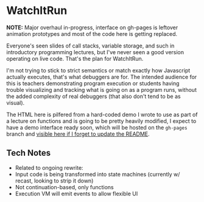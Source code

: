 # WatchItRun

**NOTE:** Major overhaul in-progress, interface on gh-pages is leftover animation prototypes and most of the code here is getting replaced.

Everyone's seen slides of call stacks, variable storage, and such in introductory programming lectures, but I've never seen a good version operating on live code. That's the plan for WatchItRun.

I'm not trying to stick to strict semantics or match exactly how Javascript actually executes, that's what debuggers are for. The intended audience for this is teachers demonstrating program execution or students having trouble visualizing and tracking what is going on as a program runs, without the added complexity of real debuggers (that also don't tend to be as visual).

The HTML here is pilfered from a hard-coded demo I wrote to use as part of a lecture on functions and is going to be pretty heavily modified, I expect to have a demo interface ready soon, which will be hosted on the `gh-pages` branch and [visible here if I forget to update the README](https://jyoko.github.com/watchitrun).

## Tech Notes

* Related to ongoing rewrite:
* Input code is being transformed into state machines (currently w/ recast, looking to strip it down)
* Not continuation-based, only functions
* Execution VM will emit events to allow flexible UI
